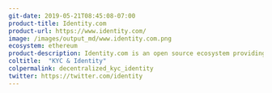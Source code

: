 ```yaml
---
git-date: 2019-05-21T08:45:08-07:00
product-title: Identity.com
product-url: https://www.identity.com/
image: /images/output_md/www.identity.com.png
ecosystem: ethereum
product-description: Identity.com is an open source ecosystem providing access to on-demand, secure identity verification.
coltitle:  "KYC & Identity"
colpermalink: decentralized_kyc_identity
twitter: https://twitter.com/identity
---
```


